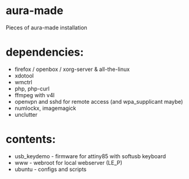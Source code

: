 # aura-made
Pieces of aura-made installation

# dependencies:
- firefox / openbox / xorg-server & all-the-linux
- xdotool
- wmctrl
- php, php-curl
- ffmpeg with v4l
- openvpn and sshd for remote access (and wpa_supplicant maybe)
- numlockx, imagemagick
- unclutter

# contents:
- usb_keydemo - firmware for attiny85 with softusb keyboard
- www - webroot for local webserver (LE_P)
- ubuntu - configs and scripts
